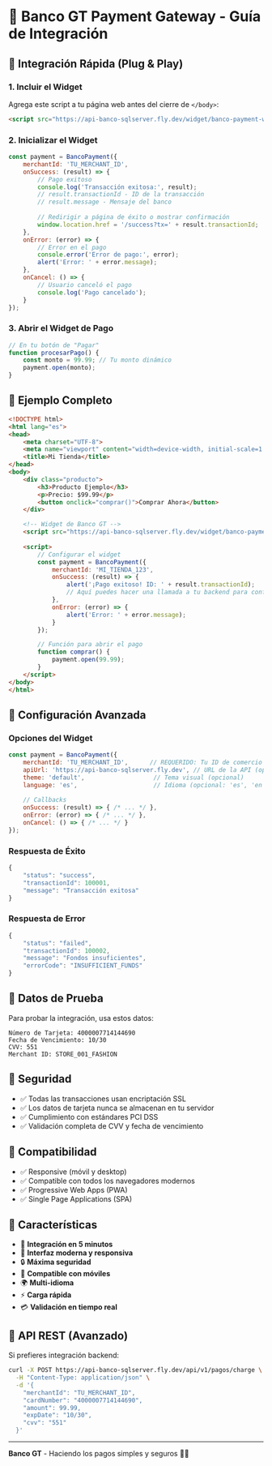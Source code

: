 # 🏦 Banco GT Payment Gateway - Guía de Integración

## 🚀 Integración Rápida (Plug & Play)

### 1. **Incluir el Widget**

Agrega este script a tu página web antes del cierre de `</body>`:

```html
<script src="https://api-banco-sqlserver.fly.dev/widget/banco-payment-widget.js"></script>
```

### 2. **Inicializar el Widget**

```javascript
const payment = BancoPayment({
    merchantId: 'TU_MERCHANT_ID',
    onSuccess: (result) => {
        // Pago exitoso
        console.log('Transacción exitosa:', result);
        // result.transactionId - ID de la transacción
        // result.message - Mensaje del banco
        
        // Redirigir a página de éxito o mostrar confirmación
        window.location.href = '/success?tx=' + result.transactionId;
    },
    onError: (error) => {
        // Error en el pago
        console.error('Error de pago:', error);
        alert('Error: ' + error.message);
    },
    onCancel: () => {
        // Usuario canceló el pago
        console.log('Pago cancelado');
    }
});
```

### 3. **Abrir el Widget de Pago**

```javascript
// En tu botón de "Pagar"
function procesarPago() {
    const monto = 99.99; // Tu monto dinámico
    payment.open(monto);
}
```

## 🎨 **Ejemplo Completo**

```html
<!DOCTYPE html>
<html lang="es">
<head>
    <meta charset="UTF-8">
    <meta name="viewport" content="width=device-width, initial-scale=1.0">
    <title>Mi Tienda</title>
</head>
<body>
    <div class="producto">
        <h3>Producto Ejemplo</h3>
        <p>Precio: $99.99</p>
        <button onclick="comprar()">Comprar Ahora</button>
    </div>

    <!-- Widget de Banco GT -->
    <script src="https://api-banco-sqlserver.fly.dev/widget/banco-payment-widget.js"></script>
    
    <script>
        // Configurar el widget
        const payment = BancoPayment({
            merchantId: 'MI_TIENDA_123',
            onSuccess: (result) => {
                alert('¡Pago exitoso! ID: ' + result.transactionId);
                // Aquí puedes hacer una llamada a tu backend para confirmar
            },
            onError: (error) => {
                alert('Error: ' + error.message);
            }
        });

        // Función para abrir el pago
        function comprar() {
            payment.open(99.99);
        }
    </script>
</body>
</html>
```

## 🔧 **Configuración Avanzada**

### Opciones del Widget

```javascript
const payment = BancoPayment({
    merchantId: 'TU_MERCHANT_ID',      // REQUERIDO: Tu ID de comercio
    apiUrl: 'https://api-banco-sqlserver.fly.dev', // URL de la API (opcional)
    theme: 'default',                   // Tema visual (opcional)
    language: 'es',                     // Idioma (opcional: 'es', 'en')
    
    // Callbacks
    onSuccess: (result) => { /* ... */ },
    onError: (error) => { /* ... */ },
    onCancel: () => { /* ... */ }
});
```

### Respuesta de Éxito

```javascript
{
    "status": "success",
    "transactionId": 100001,
    "message": "Transacción exitosa"
}
```

### Respuesta de Error

```javascript
{
    "status": "failed",
    "transactionId": 100002,
    "message": "Fondos insuficientes",
    "errorCode": "INSUFFICIENT_FUNDS"
}
```

## 🧪 **Datos de Prueba**

Para probar la integración, usa estos datos:

```
Número de Tarjeta: 4000007714144690
Fecha de Vencimiento: 10/30
CVV: 551
Merchant ID: STORE_001_FASHION
```

## 🔐 **Seguridad**

- ✅ Todas las transacciones usan encriptación SSL
- ✅ Los datos de tarjeta nunca se almacenan en tu servidor
- ✅ Cumplimiento con estándares PCI DSS
- ✅ Validación completa de CVV y fecha de vencimiento

## 📱 **Compatibilidad**

- ✅ Responsive (móvil y desktop)
- ✅ Compatible con todos los navegadores modernos
- ✅ Progressive Web Apps (PWA)
- ✅ Single Page Applications (SPA)

## 🎯 **Características**

- 🚀 **Integración en 5 minutos**
- 🎨 **Interfaz moderna y responsiva**
- 🔒 **Máxima seguridad**
- 📱 **Compatible con móviles**
- 🌍 **Multi-idioma**
- ⚡ **Carga rápida**
- 💳 **Validación en tiempo real**


## 🔄 **API REST (Avanzado)**

Si prefieres integración backend:

```bash
curl -X POST https://api-banco-sqlserver.fly.dev/api/v1/pagos/charge \
  -H "Content-Type: application/json" \
  -d '{
    "merchantId": "TU_MERCHANT_ID",
    "cardNumber": "4000007714144690",
    "amount": 99.99,
    "expDate": "10/30",
    "cvv": "551"
  }'
```

---

**Banco GT** - Haciendo los pagos simples y seguros 🏦✨
